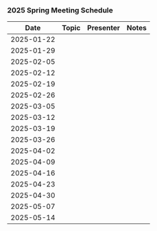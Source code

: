 ### 2025 Spring Meeting Schedule

| Date | Topic | Presenter | Notes |
| --- | --- | --- | --- |
| 2025-01-22 | | | |
| 2025-01-29 | | | |
| 2025-02-05 | | | |
| 2025-02-12 | | | |
| 2025-02-19 | | | |
| 2025-02-26 | | | |
| 2025-03-05 | | | |
| 2025-03-12 | | | |
| 2025-03-19 | | | |
| 2025-03-26 | | | |
| 2025-04-02 | | | |
| 2025-04-09 | | | |
| 2025-04-16 | | | |
| 2025-04-23 | | | |
| 2025-04-30 | | | |
| 2025-05-07 | | | |
| 2025-05-14 | | | |